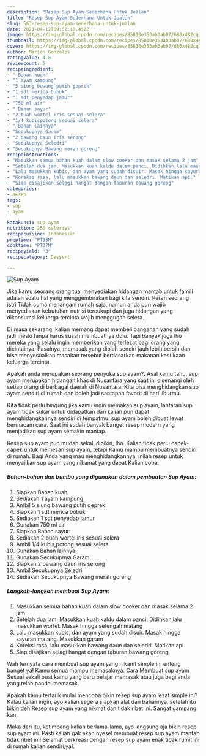 ```yaml
---
description: "Resep Sup Ayam Sederhana Untuk Jualan"
title: "Resep Sup Ayam Sederhana Untuk Jualan"
slug: 563-resep-sup-ayam-sederhana-untuk-jualan
date: 2021-04-12T09:52:18.452Z
image: https://img-global.cpcdn.com/recipes/85810e353ab3ab07/680x482cq70/sup-ayam-foto-resep-utama.jpg
thumbnail: https://img-global.cpcdn.com/recipes/85810e353ab3ab07/680x482cq70/sup-ayam-foto-resep-utama.jpg
cover: https://img-global.cpcdn.com/recipes/85810e353ab3ab07/680x482cq70/sup-ayam-foto-resep-utama.jpg
author: Marion Gonzales
ratingvalue: 4.8
reviewcount: 5
recipeingredient:
- " Bahan kuah"
- "1 ayam kampung"
- "5 siung bawang putih geprek"
- "1 sdt merica bubuk"
- "1 sdt penyedap jamur"
- "750 ml air"
- " Bahan sayur"
- "2 buah wortel iris sesuai selera"
- "1/4 kubispotong sesuai selera"
- " Bahan lainnya"
- "Secukupnya Garam"
- "2 bawang daun iris serong"
- "Secukupnya Seledri"
- "Secukupnya Bawang merah goreng"
recipeinstructions:
- "Masukkan semua bahan kuah dalam slow cooker.dan masak selama 2 jam"
- "Setelah dua jam. Masukkan kuah kaldu dalam panci. Didihkan,lalu masukkan wortel. Masak hingga setengah matang"
- "Lalu masukkan kubis, dan ayam yang sudah disuir. Masak hingga sayuran matang. Masukkan garam"
- "Koreksi rasa, lalu masukkan bawang daun dan seledri. Matikan api."
- "Siap disajikan selagi hangat dengan taburan bawang goreng"
categories:
- Resep
tags:
- sup
- ayam

katakunci: sup ayam 
nutrition: 250 calories
recipecuisine: Indonesian
preptime: "PT38M"
cooktime: "PT37M"
recipeyield: "3"
recipecategory: Dessert

---
```



![Sup Ayam](https://img-global.cpcdn.com/recipes/85810e353ab3ab07/680x482cq70/sup-ayam-foto-resep-utama.jpg)

Jika kamu seorang orang tua, menyediakan hidangan mantab untuk famili adalah suatu hal yang menggembirakan bagi kita sendiri. Peran seorang istri Tidak cuma menangani rumah saja, namun anda pun wajib menyediakan kebutuhan nutrisi tercukupi dan juga hidangan yang dikonsumsi keluarga tercinta wajib menggugah selera.

Di masa  sekarang, kalian memang dapat membeli panganan yang sudah jadi meski tanpa harus susah membuatnya dulu. Tapi banyak juga lho mereka yang selalu ingin memberikan yang terlezat bagi orang yang dicintainya. Pasalnya, memasak yang diolah sendiri jauh lebih bersih dan bisa menyesuaikan masakan tersebut berdasarkan makanan kesukaan keluarga tercinta. 



Apakah anda merupakan seorang penyuka sup ayam?. Asal kamu tahu, sup ayam merupakan hidangan khas di Nusantara yang saat ini disenangi oleh setiap orang di berbagai daerah di Nusantara. Kita bisa menghidangkan sup ayam sendiri di rumah dan boleh jadi santapan favorit di hari liburmu.

Kita tidak perlu bingung jika kamu ingin memakan sup ayam, lantaran sup ayam tidak sukar untuk didapatkan dan kalian pun dapat menghidangkannya sendiri di tempatmu. sup ayam boleh dibuat lewat bermacam cara. Saat ini sudah banyak banget resep modern yang menjadikan sup ayam semakin mantap.

Resep sup ayam pun mudah sekali dibikin, lho. Kalian tidak perlu capek-capek untuk memesan sup ayam, tetapi Kamu mampu membuatnya sendiri di rumah. Bagi Anda yang mau menghidangkannya, inilah resep untuk menyajikan sup ayam yang nikamat yang dapat Kalian coba.

<!--inarticleads1-->

##### Bahan-bahan dan bumbu yang digunakan dalam pembuatan Sup Ayam:

1. Siapkan  Bahan kuah;
1. Sediakan 1 ayam kampung
1. Ambil 5 siung bawang putih geprek
1. Siapkan 1 sdt merica bubuk
1. Sediakan 1 sdt penyedap jamur
1. Gunakan 750 ml air
1. Siapkan  Bahan sayur:
1. Sediakan 2 buah wortel iris sesuai selera
1. Ambil 1/4 kubis,potong sesuai selera
1. Gunakan  Bahan lainnya:
1. Gunakan Secukupnya Garam
1. Siapkan 2 bawang daun iris serong
1. Ambil Secukupnya Seledri
1. Sediakan Secukupnya Bawang merah goreng




<!--inarticleads2-->

##### Langkah-langkah membuat Sup Ayam:

1. Masukkan semua bahan kuah dalam slow cooker.dan masak selama 2 jam
1. Setelah dua jam. Masukkan kuah kaldu dalam panci. Didihkan,lalu masukkan wortel. Masak hingga setengah matang
1. Lalu masukkan kubis, dan ayam yang sudah disuir. Masak hingga sayuran matang. Masukkan garam
1. Koreksi rasa, lalu masukkan bawang daun dan seledri. Matikan api.
1. Siap disajikan selagi hangat dengan taburan bawang goreng




Wah ternyata cara membuat sup ayam yang nikamt simple ini enteng banget ya! Kamu semua mampu memasaknya. Cara Membuat sup ayam Sesuai sekali buat kamu yang baru belajar memasak atau juga bagi anda yang telah pandai memasak.

Apakah kamu tertarik mulai mencoba bikin resep sup ayam lezat simple ini? Kalau kalian ingin, ayo kalian segera siapkan alat dan bahannya, setelah itu bikin deh Resep sup ayam yang nikmat dan tidak ribet ini. Sangat gampang kan. 

Maka dari itu, ketimbang kalian berlama-lama, ayo langsung aja bikin resep sup ayam ini. Pasti kalian gak akan nyesel membuat resep sup ayam mantab tidak ribet ini! Selamat berkreasi dengan resep sup ayam enak tidak rumit ini di rumah kalian sendiri,ya!.

